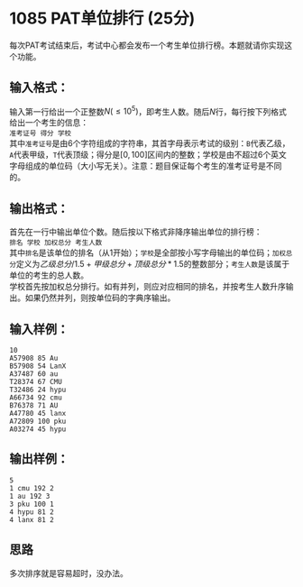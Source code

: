 # 1085 PAT单位排行 (25分)
每次PAT考试结束后，考试中心都会发布一个考生单位排行榜。本题就请你实现这个功能。
## 输入格式：
输入第一行给出一个正整数$N(≤10^{5})$，即考生人数。随后$N$行，每行按下列格式给出一个考生的信息：  
`准考证号 得分 学校`  
其中`准考证号`是由6个字符组成的字符串，其首字母表示考试的级别：`B`代表乙级，`A`代表甲级，`T`代表顶级；得分是$[0, 100]$区间内的整数；学校是由不超过6个英文字母组成的单位码（大小写无关）。注意：题目保证每个考生的准考证号是不同的。
## 输出格式：
首先在一行中输出单位个数。随后按以下格式非降序输出单位的排行榜：  
`排名 学校 加权总分 考生人数`  
其中`排名`是该单位的排名（从1开始）；`学校`是全部按小写字母输出的单位码；`加权总分`定义为$乙级总分/1.5+甲级总分+顶级总分*1.5$的整数部分；`考生人数`是该属于单位的考生的总人数。  
学校首先按加权总分排行。如有并列，则应对应相同的排名，并按考生人数升序输出。如果仍然并列，则按单位码的字典序输出。
## 输入样例：
```
10
A57908 85 Au
B57908 54 LanX
A37487 60 au
T28374 67 CMU
T32486 24 hypu
A66734 92 cmu
B76378 71 AU
A47780 45 lanx
A72809 100 pku
A03274 45 hypu
```
## 输出样例：
```
5
1 cmu 192 2
1 au 192 3
3 pku 100 1
4 hypu 81 2
4 lanx 81 2
```
## 思路
多次排序就是容易超时，没办法。      
